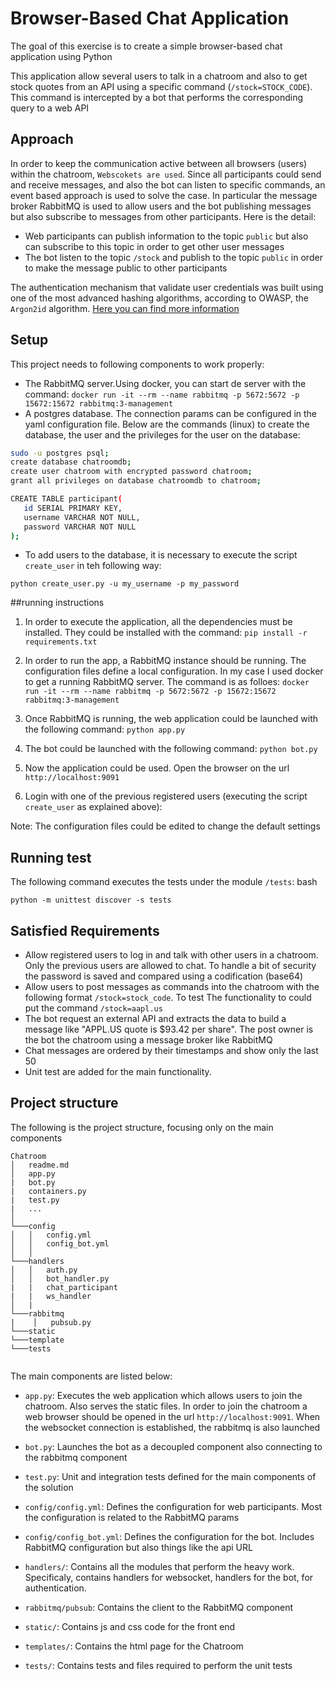 # Browser-Based Chat Application
The goal of this exercise is to create a simple browser-based chat application using Python

This application allow several users to talk in a chatroom and also to get stock quotes
from an API using a specific command (`/stock=STOCK_CODE`). This command is intercepted by a bot that performs the corresponding query to a web API

## Approach
In order to keep the communication active between all browsers (users) within the chatroom, `Webscokets are used`.
Since all participants could send and receive messages, and also the bot can listen to specific commands, an event based approach is used to solve the case. In particular the message broker RabbitMQ is used to allow users and the bot publishing messages but also subscribe to messages from other participants. Here is the detail:
- Web participants can publish information to the topic `public` but also can subscribe to this topic in order to get other user messages
- The bot listen to the topic `/stock` and publish to the topic `public` in order to make the message public to other participants

The authentication mechanism that validate user credentials was built using one of the most advanced hashing algorithms, according to OWASP, the `Argon2id` algorithm. [Here you can find more information](https://cheatsheetseries.owasp.org/cheatsheets/Password_Storage_Cheat_Sheet.html)  
   
## Setup
This project needs to following components to work properly:
- The RabbitMQ server.Using docker, you can start de server with the command:
`docker run -it --rm --name rabbitmq -p 5672:5672 -p 15672:15672 rabbitmq:3-management`
- A postgres database. The connection params can be configured in the yaml configuration file. Below are the commands (linux) to create the database, the user and the privileges for the user on the database:
```bash
sudo -u postgres psql;
create database chatroomdb;
create user chatroom with encrypted password chatroom;
grant all privileges on database chatroomdb to chatroom;

CREATE TABLE participant(
   id SERIAL PRIMARY KEY,
   username VARCHAR NOT NULL,
   password VARCHAR NOT NULL
);
```  
- To add users to the database, it is necessary to execute the script `create_user` in teh following way:

`python create_user.py -u my_username -p my_password`    
 

##running instructions
1. In order to execute the application, all the dependencies must be installed. They could be installed with the command:
`pip install -r requirements.txt`

2. In order to run the app, a RabbitMQ instance should be running. The configuration files define a local configuration. In my case I used docker to get a running RabbitMQ server. The command is as folloes:
`docker run -it --rm --name rabbitmq -p 5672:5672 -p 15672:15672 rabbitmq:3-management` 

3. Once RabbitMQ is running, the web application could be launched with the following command:
`python app.py`

4. The bot could be launched with the following command:
`python bot.py`

5. Now the application could be used. Open the browser on the url `http://localhost:9091`

6. Login with one of the previous registered users (executing the script `create_user` as explained above):


 
Note: The configuration files could be edited to change the default settings

## Running test
The following command executes the tests under the module `/tests`:
bash
```
python -m unittest discover -s tests

``` 

## Satisfied Requirements
- Allow registered users to log in and talk with other users in a chatroom. Only the previous users are allowed to chat. To handle a bit of security the password is saved and compared using a codification (base64)
- Allow users to post messages as commands into the chatroom with the following format
`/stock=stock_code`. To test The functionality to could put the command `/stock=aapl.us` 
- The bot request an external API and extracts the data to build a message like "APPL.US quote is $93.42 per share". The post owner is the bot
the chatroom using a message broker like RabbitMQ
- Chat messages are ordered by their timestamps and show only the last 50
- Unit test are added for the main functionality.


## Project structure
The following is the project structure, focusing only on the main components

```
Chatroom
│   readme.md
│   app.py
|   bot.py
|   containers.py
|   test.py
|   ...    
│
└───config
│   │   config.yml
│   │   config_bot.yml
│   │
└───handlers
│   │   auth.py
│   │   bot_handler.py
|   |   chat_participant
|   |   ws_handler
│   |
└───rabbitmq
|    │   pubsub.py
└───static
└───template
└───tests
    
```

The main components are listed below:
- `app.py`: Executes the web application which allows users to join the chatroom. Also serves the static files. In order to join the chatroom a web browser should be opened in the url `http://localhost:9091`. When the websocket connection is established, the rabbitmq is also launched 
- `bot.py`: Launches the bot as a decoupled component also connecting to the rabbitmq component
- `test.py`: Unit and integration tests defined for the main components of the solution 

- `config/config.yml`: Defines the configuration for web participants. Most the configuration is related to the RabbitMQ params
- `config/config_bot.yml`: Defines the configuration for the bot. Includes RabbitMQ configuration but also things like the api URL

- `handlers/`: Contains all the modules that perform the heavy work. Specificaly, contains handlers for websocket, handlers for the bot, for authentication.
- `rabbitmq/pubsub`: Contains the client to the RabbitMQ component
- `static/`: Contains js and css code for the front end
- `templates/`: Contains the html page for the Chatroom
- `tests/`: Contains tests and files required to perform the unit tests 